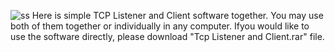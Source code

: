 ![ss](https://github.com/mucoboy/TCP-Listener-and-Client/assets/92869154/615316d9-60f6-4154-a5b7-8709e06a90a3)
Here is simple TCP Listener and Client software together.
You may use both of them together or individually in any computer.
Ifyou would like to use the software directly, please download "Tcp Listener and Client.rar" file.
